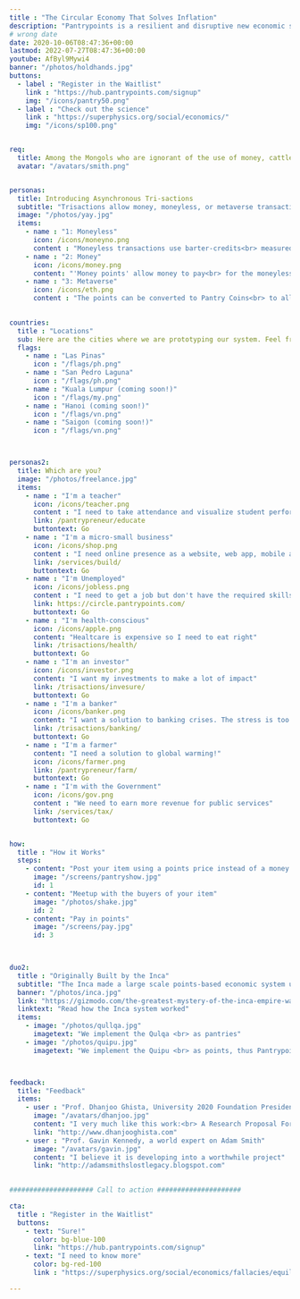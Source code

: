 ```yaml
---
title : "The Circular Economy That Solves Inflation"
description: "Pantrypoints is a resilient and disruptive new economic system that uses bilateral points through meetups in order to stop inflation, allow full employment, and realize the circular economy"
# wrong date
date: 2020-10-06T08:47:36+00:00
lastmod: 2022-07-27T08:47:36+00:00
youtube: AfByl9Mywi4
banner: "/photos/holdhands.jpg"
buttons:
  - label : "Register in the Waitlist"
    link : "https://hub.pantrypoints.com/signup"
    img: "/icons/pantry50.png"
  - label : "Check out the science"
    link : "https://superphysics.org/social/economics/"
    img: "/icons/sp100.png"


req:
  title: Among the Mongols who are ignorant of the use of money, cattle are the measures of value. Wealth to them consisted in cattle, as to the Spaniards it consisted in gold and silver. Of the two, the Mongol notion, was nearest to the truth. (Adam Smith)
  avatar: "/avatars/smith.png"


personas:
  title: Introducing Asynchronous Tri-sactions
  subtitle: "Trisactions allow money, moneyless, or metaverse transactions without waiting for fulfillment from the other party. This allows the economy to run under any social conditions, allowing true economic freedom"
  image: "/photos/yay.jpg"
  items:
    - name : "1: Moneyless"
      icon: /icons/moneyno.png
      content : "Moneyless transactions use barter-credits<br> measured in points which are pegged to grains.<br> This implements the grain-based valuation<br> mentioned in The Wealth of Nations<br> by Adam Smith"
    - name : "2: Money"
      icon: /icons/money.png
      content: "'Money points' allow money to pay<br> for the moneyless transactions via cash or<br> cashless banking apps of the fiat economy"    
    - name : "3: Metaverse"
      icon: /icons/eth.png    
      content : "The points can be converted to Pantry Coins<br> to allow regulated transactions<br> from the Metaverse via Ethereum. <br> This is useful for cross-border transactions and<br> our proposed 'crypto-easing'<br> (our alternative to quantitative easing)"
      

countries:
  title : "Locations"
  sub: Here are the cities where we are prototyping our system. Feel free to add your city by registering in the waitlist. 
  flags:
    - name : "Las Pinas"
      icon : "/flags/ph.png"
    - name : "San Pedro Laguna"
      icon : "/flags/ph.png"
    - name : "Kuala Lumpur (coming soon!)"
      icon : "/flags/my.png"
    - name : "Hanoi (coming soon!)"
      icon : "/flags/vn.png"
    - name : "Saigon (coming soon!)"
      icon : "/flags/vn.png"      



personas2: 
  title: Which are you?
  image: "/photos/freelance.jpg"
  items:
    - name : "I'm a teacher"
      icon: /icons/teacher.png
      content : "I need to take attendance and visualize student performance"
      link: /pantrypreneur/educate
      buttontext: Go
    - name : "I'm a micro-small business"
      icon: /icons/shop.png    
      content : "I need online presence as a website, web app, mobile app, or social media"
      link: /services/build/
      buttontext: Go
    - name : "I'm Unemployed"
      icon: /icons/jobless.png
      content : "I need to get a job but don't have the required skills"      
      link: https://circle.pantrypoints.com/
      buttontext: Go      
    - name : "I'm health-conscious"
      icon: /icons/apple.png
      content: "Healtcare is expensive so I need to eat right"
      link: /trisactions/health/
      buttontext: Go
    - name : "I'm an investor"
      icon: /icons/investor.png
      content: "I want my investments to make a lot of impact"
      link: /trisactions/invesure/
      buttontext: Go
    - name : "I'm a banker"
      icon: /icons/banker.png
      content: "I want a solution to banking crises. The stress is too much."
      link: /trisactions/banking/
      buttontext: Go      
    - name : "I'm a farmer"
      content: "I need a solution to global warming!"    
      icon: /icons/farmer.png
      link: /pantrypreneur/farm/
      buttontext: Go
    - name : "I'm with the Government"
      icon: /icons/gov.png
      content : "We need to earn more revenue for public services"
      link: /services/tax/
      buttontext: Go


how:
  title : "How it Works"  
  steps:
    - content: "Post your item using a points price instead of a money price"
      image: "/screens/pantryshow.jpg"
      id: 1
    - content: "Meetup with the buyers of your item"
      image: "/photos/shake.jpg"
      id: 2    
    - content: "Pay in points"
      image: "/screens/pay.jpg"
      id: 3
      


duo2:
  title : "Originally Built by the Inca"
  subtitle: "The Inca made a large scale points-based economic system using strings for points. The Spanish destroyed it and replaced it with the current crisis-prone money-based system."
  banner: "/photos/inca.jpg"
  link: "https://gizmodo.com/the-greatest-mystery-of-the-inca-empire-was-its-strange-5872764"
  linktext: "Read how the Inca system worked"  
  items:
    - image: "/photos/qullqa.jpg"
      imagetext: "We implement the Qulqa <br> as pantries"
    - image: "/photos/quipu.jpg"
      imagetext: "We implement the Quipu <br> as points, thus Pantrypoints"



feedback:
  title: "Feedback"
  items:
    - user : "Prof. Dhanjoo Ghista, University 2020 Foundation President"
      image: "/avatars/dhanjoo.jpg"
      content: "I very much like this work:<br> A Research Proposal For The Formalization Of<br> The Science Of Supereconomics And<br> The Establishment Of A Point-Based Economic System"
      link: "http://www.dhanjooghista.com"
    - user : "Prof. Gavin Kennedy, a world expert on Adam Smith"
      image: "/avatars/gavin.jpg"
      content: "I believe it is developing into a worthwhile project" 
      link: "http://adamsmithslostlegacy.blogspot.com"
      

##################### Call to action #####################

cta:
  title : "Register in the Waitlist"
  buttons:
    - text: "Sure!"
      color: bg-blue-100
      link: "https://hub.pantrypoints.com/signup"
    - text: "I need to know more"
      color: bg-red-100    
      link : "https://superphysics.org/social/economics/fallacies/equilibrium-fallacy"

---
```

